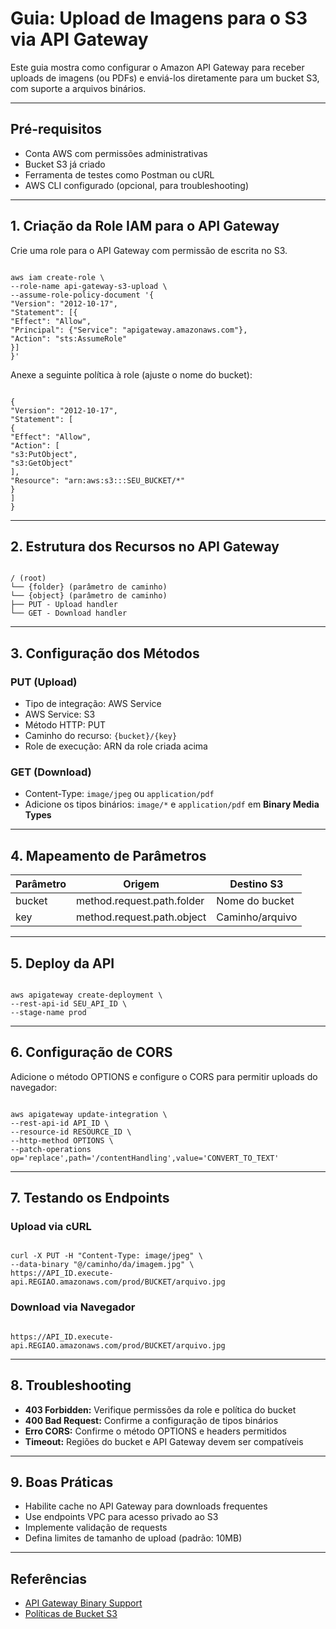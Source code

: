 # Guia: Upload de Imagens para o S3 via API Gateway

Este guia mostra como configurar o Amazon API Gateway para receber uploads de imagens (ou PDFs) e enviá-los diretamente para um bucket S3, com suporte a arquivos binários.

---

## Pré-requisitos

- Conta AWS com permissões administrativas
- Bucket S3 já criado
- Ferramenta de testes como Postman ou cURL
- AWS CLI configurado (opcional, para troubleshooting)

---

## 1. Criação da Role IAM para o API Gateway

Crie uma role para o API Gateway com permissão de escrita no S3.

```

aws iam create-role \
--role-name api-gateway-s3-upload \
--assume-role-policy-document '{
"Version": "2012-10-17",
"Statement": [{
"Effect": "Allow",
"Principal": {"Service": "apigateway.amazonaws.com"},
"Action": "sts:AssumeRole"
}]
}'

```

Anexe a seguinte política à role (ajuste o nome do bucket):

```

{
"Version": "2012-10-17",
"Statement": [
{
"Effect": "Allow",
"Action": [
"s3:PutObject",
"s3:GetObject"
],
"Resource": "arn:aws:s3:::SEU_BUCKET/*"
}
]
}

```

---

## 2. Estrutura dos Recursos no API Gateway

```

/ (root)
└── {folder} (parâmetro de caminho)
└── {object} (parâmetro de caminho)
├── PUT - Upload handler
└── GET - Download handler

```

---

## 3. Configuração dos Métodos

### PUT (Upload)

- Tipo de integração: AWS Service
- AWS Service: S3
- Método HTTP: PUT
- Caminho do recurso: `{bucket}/{key}`
- Role de execução: ARN da role criada acima

### GET (Download)

- Content-Type: `image/jpeg` ou `application/pdf`
- Adicione os tipos binários: `image/*` e `application/pdf` em **Binary Media Types**

---

## 4. Mapeamento de Parâmetros

| Parâmetro | Origem                       | Destino S3      |
|-----------|------------------------------|-----------------|
| bucket    | method.request.path.folder   | Nome do bucket  |
| key       | method.request.path.object   | Caminho/arquivo |

---

## 5. Deploy da API

```

aws apigateway create-deployment \
--rest-api-id SEU_API_ID \
--stage-name prod

```

---

## 6. Configuração de CORS

Adicione o método OPTIONS e configure o CORS para permitir uploads do navegador:

```

aws apigateway update-integration \
--rest-api-id API_ID \
--resource-id RESOURCE_ID \
--http-method OPTIONS \
--patch-operations op='replace',path='/contentHandling',value='CONVERT_TO_TEXT'

```

---

## 7. Testando os Endpoints

### Upload via cURL

```

curl -X PUT -H "Content-Type: image/jpeg" \
--data-binary "@/caminho/da/imagem.jpg" \
https://API_ID.execute-api.REGIAO.amazonaws.com/prod/BUCKET/arquivo.jpg

```

### Download via Navegador

```

https://API_ID.execute-api.REGIAO.amazonaws.com/prod/BUCKET/arquivo.jpg

```

---

## 8. Troubleshooting

- **403 Forbidden:** Verifique permissões da role e política do bucket
- **400 Bad Request:** Confirme a configuração de tipos binários
- **Erro CORS:** Confirme o método OPTIONS e headers permitidos
- **Timeout:** Regiões do bucket e API Gateway devem ser compatíveis

---

## 9. Boas Práticas

- Habilite cache no API Gateway para downloads frequentes
- Use endpoints VPC para acesso privado ao S3
- Implemente validação de requests
- Defina limites de tamanho de upload (padrão: 10MB)

---

## Referências

- [API Gateway Binary Support](https://docs.aws.amazon.com/apigateway/latest/developerguide/api-gateway-payload-encodings.html)
- [Políticas de Bucket S3](https://docs.aws.amazon.com/AmazonS3/latest/userguide/bucket-policies.html)


